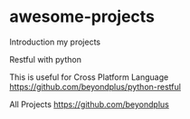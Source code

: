 # awesome-projects
Introduction my projects

Restful with python

This is useful for Cross Platform Language
https://github.com/beyondplus/python-restful

All Projects
https://github.com/beyondplus
